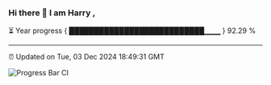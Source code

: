 ### Hi there 👋 I am Harry , 

⏳ Year progress { ███████████████████████████▁▁▁ } 92.29 %

---

⏰ Updated on Tue, 03 Dec 2024 18:49:31 GMT

![Progress Bar CI](https://github.com/duykhang68/duykhang68/workflows/Progress%20Bar%20CI/badge.svg)

